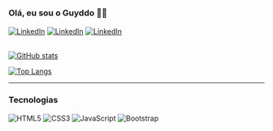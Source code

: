 ### Olá, eu sou o Guyddo 👨‍💻

<div style="display: inline_block">
<a href="https://www.linkedin.com/in/guyddogl" target="_Blank"><img align="center" alt="LinkedIn" src="https://img.shields.io/badge/LinkedIn-0077B5?style=for-the-badge&logo=linkedin&logoColor=white" /></a>
 <a href="mailto:guyddogl@gmail.com" target="_Blank"><img align="center" alt="LinkedIn" src="https://img.shields.io/badge/Email-D14836?style=for-the-badge&logo=gmail&logoColor=white" /></a>
 <a href="https://www.guyddogl.com/cv" target="_Blank"><img align="center" alt="LinkedIn" src="https://img.shields.io/badge/CV-172B4D?style=for-the-badge&logo=Opsgenie&logoColor=white" /></a>
<br/><br/>

[![GitHub stats](https://github-readme-stats.vercel.app/api?username=guyddogl&show_icons=true&theme=dracula&title_color=00ccdb&border_color=1b374b&icon_color=00ccdb&bg_color=21282f)](https://github.com/guyddogl)

[![Top Langs](https://github-readme-stats.vercel.app/api/top-langs/?username=guyddogl&layout=compact&theme=dracula&title_color=00ccdb&border_color=1b374b&icon_color=00ccdb&bg_color=21282f)](https://github.com/guyddogl)

<hr/>

### Tecnologias

<div style="display: inline_block">
  <img align="center" alt="HTML5" src="https://img.shields.io/badge/HTML5-E34F26?style=for-the-badge&logo=html5&logoColor=white" />
  <img align="center" alt="CSS3" src="https://img.shields.io/badge/CSS3-1572B6?style=for-the-badge&logo=css3&logoColor=white" />
  <img align="center" alt="JavaScript" src="https://img.shields.io/badge/JavaScript-F7DF1E?style=for-the-badge&logo=javascript&logoColor=black" />
  <img align="center" alt="Bootstrap" src="https://img.shields.io/badge/Bootstrap-563D7C?style=for-the-badge&logo=bootstrap&logoColor=white" />
</div>
